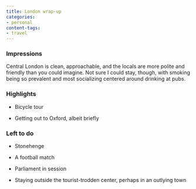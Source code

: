 ```yaml
---
title: London wrap-up
categories:
- personal
content-tags:
- travel
---
```


### Impressions

Central London is clean, approachable, and the locals are more polite and friendly than you could imagine.  Not sure I could stay, though, with smoking being so prevalent and most socializing centered around drinking at pubs.


### Highlights

  * Bicycle tour


  * Getting out to Oxford, albeit briefly


### Left to do

  * Stonehenge


  * A football match


  * Parliament in session


  * Staying outside the tourist-trodden center, perhaps in an outlying town
